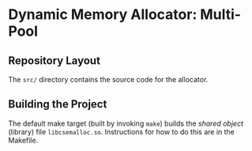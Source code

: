Dynamic Memory Allocator: Multi-Pool
===

Repository Layout
---

The `src/` directory contains the source code for the allocator.


Building the Project
---

The default make target (built by invoking `make`) builds the _shared
object_ (library) file `libcsemalloc.so`. Instructions for how to do this are in the Makefile.

